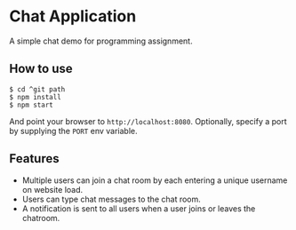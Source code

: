 # Chat Application

A simple chat demo for programming assignment.

## How to use

```
$ cd ^git path
$ npm install
$ npm start
```

And point your browser to `http://localhost:8080`. Optionally, specify
a port by supplying the `PORT` env variable.

## Features

- Multiple users can join a chat room by each entering a unique username
on website load.
- Users can type chat messages to the chat room.
- A notification is sent to all users when a user joins or leaves
the chatroom.